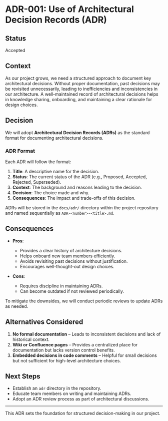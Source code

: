 # ADR-001: Use of Architectural Decision Records (ADR)

## Status
Accepted

## Context
As our project grows, we need a structured approach to document key architectural decisions. Without proper documentation, past decisions may be revisited unnecessarily, leading to inefficiencies and inconsistencies in our architecture. A well-maintained record of architectural decisions helps in knowledge sharing, onboarding, and maintaining a clear rationale for design choices.

## Decision
We will adopt **Architectural Decision Records (ADRs)** as the standard format for documenting architectural decisions.

### ADR Format
Each ADR will follow the format:

1. **Title**: A descriptive name for the decision.
2. **Status**: The current status of the ADR (e.g., Proposed, Accepted, Rejected, Superseded).
3. **Context**: The background and reasons leading to the decision.
4. **Decision**: The choice made and why.
5. **Consequences**: The impact and trade-offs of this decision.

ADRs will be stored in the `docs/adr/` directory within the project repository and named sequentially as `ADR-<number>-<title>.md`.

## Consequences
- **Pros**:
  - Provides a clear history of architecture decisions.
  - Helps onboard new team members efficiently.
  - Avoids revisiting past decisions without justification.
  - Encourages well-thought-out design choices.

- **Cons**:
  - Requires discipline in maintaining ADRs.
  - Can become outdated if not reviewed periodically.

To mitigate the downsides, we will conduct periodic reviews to update ADRs as needed.

## Alternatives Considered
1. **No formal documentation** – Leads to inconsistent decisions and lack of historical context.
2. **Wiki or Confluence pages** – Provides a centralized place for documentation but lacks version control benefits.
3. **Embedded decisions in code comments** – Helpful for small decisions but not sufficient for high-level architecture choices.

## Next Steps
- Establish an `adr` directory in the repository.
- Educate team members on writing and maintaining ADRs.
- Adopt an ADR review process as part of architectural discussions.

---
This ADR sets the foundation for structured decision-making in our project.


